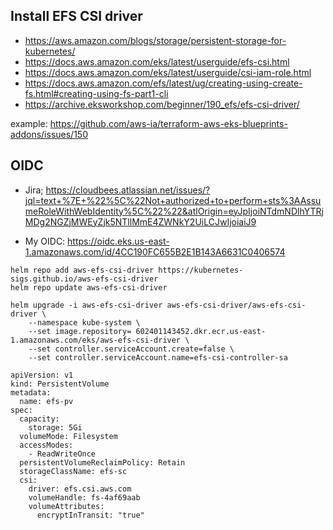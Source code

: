 

## Install EFS CSI driver
* https://aws.amazon.com/blogs/storage/persistent-storage-for-kubernetes/
* https://docs.aws.amazon.com/eks/latest/userguide/efs-csi.html
* https://docs.aws.amazon.com/eks/latest/userguide/csi-iam-role.html
* https://docs.aws.amazon.com/efs/latest/ug/creating-using-create-fs.html#creating-using-fs-part1-cli
* https://archive.eksworkshop.com/beginner/190_efs/efs-csi-driver/


example: https://github.com/aws-ia/terraform-aws-eks-blueprints-addons/issues/150
## OIDC

+ Jira; https://cloudbees.atlassian.net/issues/?jql=text+%7E+%22%5C%22Not+authorized+to+perform+sts%3AAssumeRoleWithWebIdentity%5C%22%22&atlOrigin=eyJpIjoiNTdmNDlhYTRjMDg2NGZjMWEyZjk5NTllMmE4ZWNkY2UiLCJwIjoiaiJ9

+ My OIDC: https://oidc.eks.us-east-1.amazonaws.com/id/4CC190FC655B2E1B143A6631C0406574

```
helm repo add aws-efs-csi-driver https://kubernetes-sigs.github.io/aws-efs-csi-driver
helm repo update aws-efs-csi-driver

helm upgrade -i aws-efs-csi-driver aws-efs-csi-driver/aws-efs-csi-driver \
    --namespace kube-system \
    --set image.repository=	602401143452.dkr.ecr.us-east-1.amazonaws.com/eks/aws-efs-csi-driver \
    --set controller.serviceAccount.create=false \
    --set controller.serviceAccount.name=efs-csi-controller-sa

```

```
apiVersion: v1
kind: PersistentVolume
metadata:
  name: efs-pv
spec:
  capacity:
    storage: 5Gi
  volumeMode: Filesystem
  accessModes:
    - ReadWriteOnce
  persistentVolumeReclaimPolicy: Retain
  storageClassName: efs-sc
  csi:
    driver: efs.csi.aws.com
    volumeHandle: fs-4af69aab
    volumeAttributes:
      encryptInTransit: "true"
```

